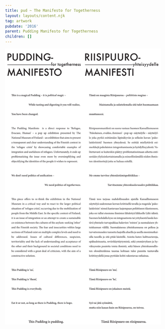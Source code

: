 ```yaml
---
title: pud ~ The Manifesto for Togetherness
layout: layouts/content.njk
tag: artwork
pubdate: '2016'
parent: Pudding Manifesto for Togetherness
children: []
---
```

![riisipuddingmanifestotulostustupla, 2016](/static/img/riisipuddingmanifestotulostustupla.jpg)
